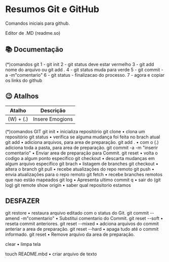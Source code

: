 
# Resumos Git e GitHub

Comandos iniciais para github.

Editor de .MD  (readme.so)

## 📚 Documentação
(*)comandos git
1 - git init
2 - git status deve estar vermelho
3 - git add nome do arquivo ou git add .
4 - git status muda para verde
5 - git commit - a -m"comentario"
6 - git status  -  finalizacao do processo.
7 - agora e copiar os links do github


## 😉 Atalhos

| Atalho | Descrição |
|--------|-----------|
|(W) + (.) | Insere Emogions |


(*)comandos GIT
git init • inicializa repositório
git clone • clona um repositório
git status • verifica se alguma mudança foi feita no brach atual
git add • adiciona arquivos, para area de preparação.
git add . • com o (.) adiciona toda a pasta, para area de preparação.
git commit -a -m "inserir comentario" • Enviar area de preparação para Commit.
git reset • volta o codigo a algum ponto especifico
git checkout • descarta mudanças em algum arquivo especifico
git brach • listagem de branches
git checkout • altera o branch
git pull • recebe atualizações do repo remoto
git push • envia atualizações para o repo remoto
git fetch • recebe branches remotos que nao estão mapeados
git log • Apresenta ultimo commit
q • sair do (git log)
git remote show origin • saber qual repositorio estamos

## DESFAZER 
git restore <arquivo> • restaura arquivo editado com o status do Git.
git commit --amend -m"comentario" • Substitui comentario do Commit.
git reset --soft <rest do commit que vai retornar> • reseta commit anteriores.
git reset --mixed <rest do commit que vai retornar> • adciona arquivos do commit anteriar a area de preparação.
git reset --hard <rest do commit que vai retornar> • apaga tudo até o commit informado.
git reset <Arquivo> • Remove arquivo da area de preparação.





clear • limpa tela


touch README.mbd • criar arquivo de texto